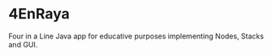 4EnRaya
=======

Four in a Line Java app for educative purposes implementing Nodes, Stacks and GUI.

